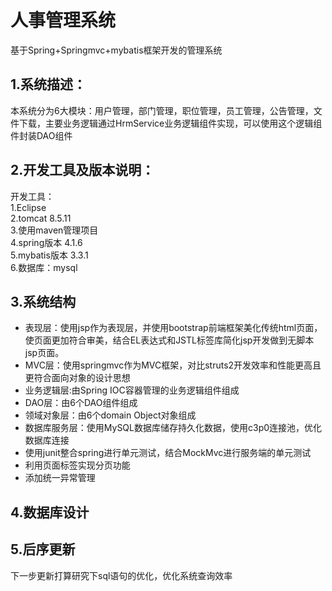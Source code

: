 # 人事管理系统
基于Spring+Springmvc+mybatis框架开发的管理系统
## 1.系统描述：
本系统分为6大模块：用户管理，部门管理，职位管理，员工管理，公告管理，文件下载，主要业务逻辑通过HrmService业务逻辑组件实现，可以使用这个逻辑组件封装DAO组件
## 2.开发工具及版本说明：
开发工具：<br/> 1.Eclipse<br/> 2.tomcat 8.5.11<br/> 3.使用maven管理项目<br/> 4.spring版本 4.1.6<br/> 5.mybatis版本 3.3.1<br/> 6.数据库：mysql
## 3.系统结构
* 表现层：使用jsp作为表现层，并使用bootstrap前端框架美化传统html页面，使页面更加符合审美，结合EL表达式和JSTL标签库简化jsp开发做到无脚本jsp页面。<br/>
* MVC层：使用springmvc作为MVC框架，对比struts2开发效率和性能更高且更符合面向对象的设计思想<br/>
* 业务逻辑层:由Spring IOC容器管理的业务逻辑组件组成<br/>
* DAO层：由6个DAO组件组成<br/>
* 领域对象层：由6个domain Object对象组成<br/>
* 数据库服务层：使用MySQL数据库储存持久化数据，使用c3p0连接池，优化数据库连接<br/>
* 使用junit整合spring进行单元测试，结合MockMvc进行服务端的单元测试<br/>
* 利用页面标签实现分页功能
* 添加统一异常管理
## 4.数据库设计

## 5.后序更新
下一步更新打算研究下sql语句的优化，优化系统查询效率

